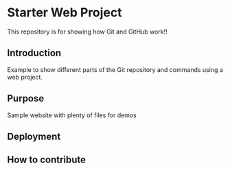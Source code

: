 # Starter Web Project

This repository is for showing how Git and GitHub work!!

## Introduction

Example to show different parts of the Git repository and commands using a web project.
## Purpose

Sample website with plenty of files for demos

## Deployment

## How to contribute
